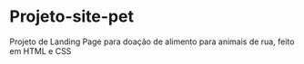 # Projeto-site-pet
 Projeto de Landing Page para doação de alimento para animais de rua, feito em HTML e CSS
